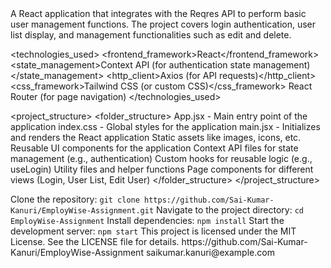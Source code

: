 <readme>
  <title>EmployWise Assignment</title>
  <description>
    A React application that integrates with the Reqres API to perform basic user management functions. The project covers login authentication, user list display, and management functionalities such as edit and delete.
  </description>
  
  <technologies_used>
    <frontend_framework>React</frontend_framework>
    <state_management>Context API (for authentication state management)</state_management>
    <http_client>Axios (for API requests)</http_client>
    <css_framework>Tailwind CSS (or custom CSS)</css_framework>
    <routing>React Router (for page navigation)</routing>
  </technologies_used>
  
  <project_structure>
    <folder_structure>
      <folder name="src">
        <file>App.jsx - Main entry point of the application</file>
        <file>index.css - Global styles for the application</file>
        <file>main.jsx - Initializes and renders the React application</file>
        <folder name="assets">
          <description>Static assets like images, icons, etc.</description>
        </folder>
        <folder name="components">
          <description>Reusable UI components for the application</description>
        </folder>
        <folder name="context">
          <description>Context API files for state management (e.g., authentication)</description>
        </folder>
        <folder name="hooks">
          <description>Custom hooks for reusable logic (e.g., useLogin)</description>
        </folder>
        <folder name="lib">
          <description>Utility files and helper functions</description>
        </folder>
        <folder name="pages">
          <description>Page components for different views (Login, User List, Edit User)</description>
        </folder>
      </folder>
    </folder_structure>
  </project_structure>
  
  <installation>
    <step>
      <description>Clone the repository:</description>
      <code>git clone https://github.com/Sai-Kumar-Kanuri/EmployWise-Assignment.git</code>
    </step>
    <step>
      <description>Navigate to the project directory:</description>
      <code>cd EmployWise-Assignment</code>
    </step>
    <step>
      <description>Install dependencies:</description>
      <code>npm install</code>
    </step>
    <step>
      <description>Start the development server:</description>
      <code>npm start</code>
    </step>
  </installation>
  
  <license>
    This project is licensed under the MIT License. See the LICENSE file for details.
  </license>
  
  <contact>
    <github>https://github.com/Sai-Kumar-Kanuri/EmployWise-Assignment</github>
    <email>saikumar.kanuri@example.com</email>
  </contact>
</readme>
